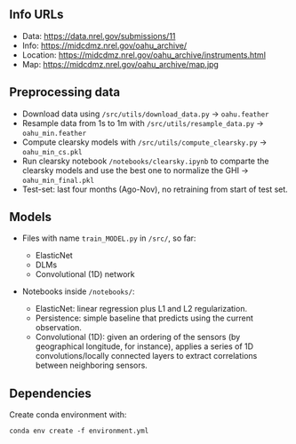 ## Info URLs

* Data:     https://data.nrel.gov/submissions/11
* Info:     https://midcdmz.nrel.gov/oahu_archive/
* Location: https://midcdmz.nrel.gov/oahu_archive/instruments.html
* Map:      https://midcdmz.nrel.gov/oahu_archive/map.jpg


## Preprocessing data

* Download data using `/src/utils/download_data.py` -> `oahu.feather`
* Resample data from 1s to 1m with `/src/utils/resample_data.py` -> `oahu_min.feather`
* Compute clearsky models with `/src/utils/compute_clearsky.py` -> `oahu_min_cs.pkl`
* Run clearsky notebook `/notebooks/clearsky.ipynb` to comparte the clearsky models and use the best one to normalize the GHI -> `oahu_min_final.pkl`
* Test-set: last four months (Ago-Nov), no retraining from start of test set.

## Models

* Files with name `train_MODEL.py` in `/src/`, so far:
   * ElasticNet
   * DLMs
   * Convolutional (1D) network
   
* Notebooks inside `/notebooks/`:
    * ElasticNet: linear regression plus L1 and L2 regularization.
    * Persistence: simple baseline that predicts using the current observation.
    * Convolutional (1D): given an ordering of the sensors (by geographical longitude, for instance), applies a
        series of 1D convolutions/locally connected layers to extract correlations between neighboring sensors.


## Dependencies

Create conda environment with:

    conda env create -f environment.yml
